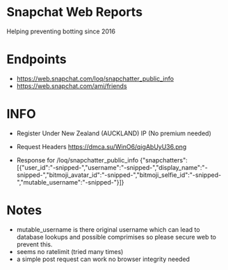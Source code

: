 # Snapchat Web Reports
Helping preventing botting since 2016


# Endpoints
- https://web.snapchat.com/loq/snapchatter_public_info
- https://web.snapchat.com/ami/friends

# INFO
- Register Under New Zealand (AUCKLAND) IP (No premium needed)


- Request Headers 
https://dmca.su/WinO6/qigAbUyU36.png

- Response for /loq/snapchatter_public_info
{"snapchatters":[{"user_id":"-snipped-","username":"-snipped-","display_name":"-snipped-","bitmoji_avatar_id":"-snipped-","bitmoji_selfie_id":"-snipped-","mutable_username":"-snipped-"}]}

# Notes
- mutable_username is there original username which can lead to database lookups and possible comprimises so please secure web to prevent this.
- seems no ratelimit (tried many times)
- a simple post request can work no browser integrity needed
